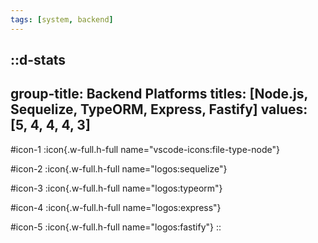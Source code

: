 ```yaml
---
tags: [system, backend]
---
```

::d-stats
---
group-title: Backend Platforms
titles: [Node.js, Sequelize, TypeORM, Express, Fastify]
values: [5, 4, 4, 4, 3]
---
#icon-1
  :icon{.w-full.h-full name="vscode-icons:file-type-node"}

#icon-2
  :icon{.w-full.h-full name="logos:sequelize"}

#icon-3
  :icon{.w-full.h-full name="logos:typeorm"}

#icon-4
  :icon{.w-full.h-full name="logos:express"}

#icon-5
  :icon{.w-full.h-full name="logos:fastify"}
::
